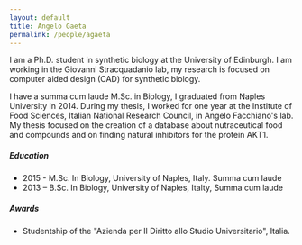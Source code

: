 ```yaml
---
layout: default
title: Angelo Gaeta
permalink: /people/agaeta
---
```

I am a Ph.D. student in synthetic biology at the University of Edinburgh. I am working in the Giovanni Stracquadanio lab, my research is focused on computer aided design (CAD) for synthetic biology.  

I have a summa cum laude M.Sc. in Biology, I graduated from Naples University in 2014. During my thesis, I worked for one year at the Institute of Food Sciences, Italian National Research Council, in Angelo Facchiano's lab. My thesis focused on the creation of a database about nutraceutical food and compounds and on finding natural inhibitors for the protein AKT1.

##### Education
- 2015 - M.Sc. In Biology, University of Naples, Italy. Summa cum laude
- 2013 – B.Sc. In Biology, University of Naples, Italty, Summa cum laude

##### Awards
- Studentship of the "Azienda per Il Diritto allo Studio Universitario", Italia.
